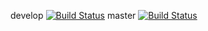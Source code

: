 develop [![Build Status](https://travis-ci.org/vic-trouble/timeit.svg?branch=develop)](https://travis-ci.org/vic-trouble/timeit)
master [![Build Status](https://travis-ci.org/vic-trouble/timeit.svg?branch=master)](https://travis-ci.org/vic-trouble/timeit)
